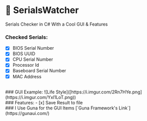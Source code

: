 # 💎 SerialsWatcher
Serials Checker in C# With a Cool GUI &amp; Features
</br>
### Checked Serials:
- [x] BIOS Serial Number
- [X] BIOS UUID
- [x] CPU Serial Number
- [X] Processor Id
- [X] Baseboard Serial Number
- [X] MAC Address
</br>
### GUI Example:
![Life Style]([https://i.imgur.com/2Rn7HYe.png](https://i.imgur.com/Yxl1LoT.png))
</br>
### Features:
- [x] Save Result to file
</br>
### I Use Guna for the GUI Items
[`Guna Framework's Link`](https://gunaui.com/)

